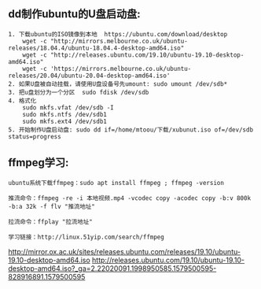 ## dd制作ubuntu的U盘启动盘:
    1. 下载ubuntu的ISO镜像到本地  https://ubuntu.com/download/desktop
        wget -c "http://mirrors.melbourne.co.uk/ubuntu-releases/18.04.4/ubuntu-18.04.4-desktop-amd64.iso"
        wget -c "http://releases.ubuntu.com/19.10/ubuntu-19.10-desktop-amd64.iso"
        wget -c 'https://mirrors.melbourne.co.uk/ubuntu-releases/20.04/ubuntu-20.04-desktop-amd64.iso'
    2. 如果U盘被自动挂载，请使用U盘设备号先umount: sudo umount /dev/sdb*
    3. 把u盘划分为一个分区  sudo fdisk /dev/sdb
    4. 格式化 
        sudo mkfs.vfat /dev/sdb -I
        sudo mkfs.ntfs /dev/sdb1
        sudo mkfs.ext4 /dev/sdb1
    5. 开始制作U盘启动盘: sudo dd if=/home/mtoou/下载/xubunut.iso of=/dev/sdb status=progress

## ffmpeg学习:
    ubuntu系统下载ffmpeg：sudo apt install ffmpeg ; ffmpeg -version

    推流命令：ffmpeg -re -i 本地视频.mp4 -vcodec copy -acodec copy -b:v 800k -b:a 32k -f flv "推流地址"

    拉流命令：ffplay "拉流地址"

    学习链接：http://linux.51yip.com/search/ffmpeg
http://mirror.ox.ac.uk/sites/releases.ubuntu.com/releases/19.10/ubuntu-19.10-desktop-amd64.iso
http://releases.ubuntu.com/19.10/ubuntu-19.10-desktop-amd64.iso?_ga=2.22020091.1998950585.1579500595-828916891.1579500595